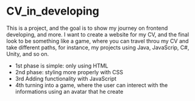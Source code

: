 # CV_in_developing
This is a project, and the goal is to show my journey on frontend developing, and more.
I want to create a website for my CV, and the final look to be something like a game, where you can travel throu my CV and take different paths, 
for instance, my projects using Java, JavaScrip, C#, Unity, and so on. 
- 1st phase is simple: only using HTML 
- 2nd phase: styling more properly with CSS 
- 3rd Adding functionality with JavaScript 
- 4th turning into a game, where the user can interect with the informations using an avatar that he create
